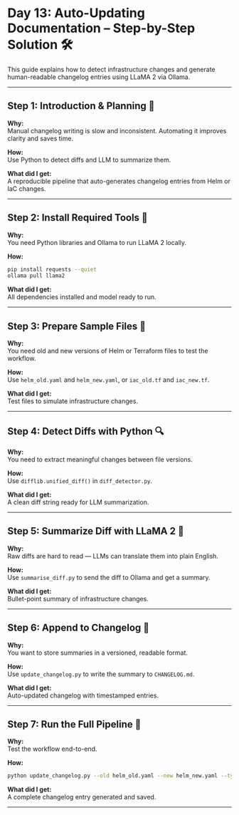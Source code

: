 # Day 13: Auto-Updating Documentation – Step-by-Step Solution 🛠️

This guide explains how to detect infrastructure changes and generate human-readable changelog entries using LLaMA 2 via Ollama.

---

## Step 1: Introduction & Planning 📝
**Why:**  
Manual changelog writing is slow and inconsistent. Automating it improves clarity and saves time.

**How:**  
Use Python to detect diffs and LLM to summarize them.

**What did I get:**  
A reproducible pipeline that auto-generates changelog entries from Helm or IaC changes.

---

## Step 2: Install Required Tools 🧩
**Why:**  
You need Python libraries and Ollama to run LLaMA 2 locally.

**How:**  
```sh
pip install requests --quiet
ollama pull llama2
```

**What did I get:**  
All dependencies installed and model ready to run.

---

## Step 3: Prepare Sample Files 📄
**Why:**  
You need old and new versions of Helm or Terraform files to test the workflow.

**How:**  
Use `helm_old.yaml` and `helm_new.yaml`, or `iac_old.tf` and `iac_new.tf`.

**What did I get:**  
Test files to simulate infrastructure changes.

---

## Step 4: Detect Diffs with Python 🔍
**Why:**  
You need to extract meaningful changes between file versions.

**How:**  
Use `difflib.unified_diff()` in `diff_detector.py`.

**What did I get:**  
A clean diff string ready for LLM summarization.

---

## Step 5: Summarize Diff with LLaMA 2 🤖
**Why:**  
Raw diffs are hard to read — LLMs can translate them into plain English.

**How:**  
Use `summarise_diff.py` to send the diff to Ollama and get a summary.

**What did I get:**  
Bullet-point summary of infrastructure changes.

---

## Step 6: Append to Changelog 📘
**Why:**  
You want to store summaries in a versioned, readable format.

**How:**  
Use `update_changelog.py` to write the summary to `CHANGELOG.md`.

**What did I get:**  
Auto-updated changelog with timestamped entries.

---

## Step 7: Run the Full Pipeline 🚀
**Why:**  
Test the workflow end-to-end.

**How:**  
```sh
python update_changelog.py --old helm_old.yaml --new helm_new.yaml --type helm
```

**What did I get:**  
A complete changelog entry generated and saved.

---
